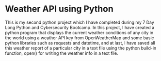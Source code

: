 # Weather API using Python
This is my second python project which I have completed during my 7 Day Long Python and Cybersecurity Bootcamp. In this project, I have created a python program that displays the current weather conditions of any city in the world using a weather API key from OpenWeatherMap and some basic python libraries such as requests and datetime, and at last, I have saved all this weather report of a particular city in a text file using the python build-in function, open() for writing the weather info in a text file.
